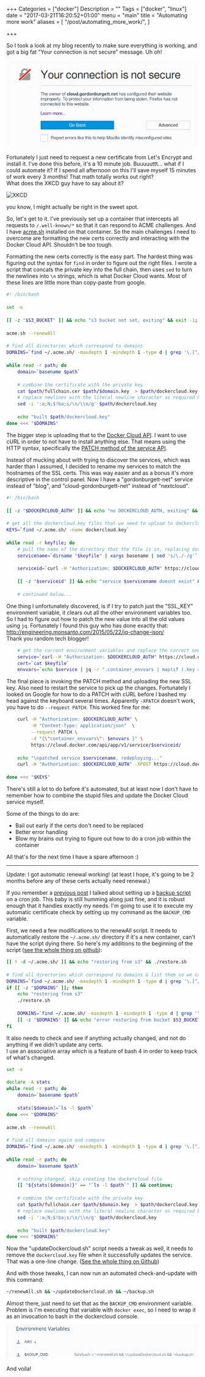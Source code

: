 +++
Categories = ["docker"]
Description = ""
Tags = ["docker", "linux"]
date = "2017-03-21T16:20:52+01:00"
menu = "main"
title = "Automating more work"
aliases = [
  "/post/automating_more_work/",
]

+++

So I took a look at my blog recently to make sure everything is working, and got a big fat "Your connection is not secure" message.  Uh oh!

![certificate expired](/images/2017/cert_expired.png)

Fortunately I just need to request a new certificate from Let's Encrypt and install it.  I've done this before, it's a 10 minute job.  Buuuuuttt...
what if I could automate it?  If I spend all afternoon on this I'll save myself 15 minutes of work every 3 months!  That math totally works out right?  
What does the XKCD guy have to say about it?

![XKCD](https://imgs.xkcd.com/comics/is_it_worth_the_time.png)

you know, I might actually be right in the sweet spot.

So, let's get to it.  I've previously set up a container that intercepts all requests to `/.well-known/*` so that it can respond to ACME challenges.  And
I have [acme.sh](https://github.com/Neilpang/acme.sh) installed on that container.  So the main challenges I need to overcome are formatting the new certs
correctly and interacting with the Docker Cloud API.  Shouldn't be too tough.

Formatting the new certs correctly is the easy part.  The hardest thing was figuring out the syntax for `find` in order to figure out the right files.  I
wrote a script that concats the private key into the full chain, then uses `sed` to turn the newlines into `\n` strings, which is what Docker Cloud wants.
Most of these lines are little more than copy-paste from google.

```bash
#! /bin/bash

set -e

[[ -z "$S3_BUCKET" ]] && echo "s3 bucket not set, exiting" && exit -1;

acme.sh --renewAll

# find all directories which correspond to domains
DOMAINS=`find ~/.acme.sh/ -maxdepth 1 -mindepth 1 -type d | grep '\.[^/]\{2,\}$'`

while read -r path; do
    domain=`basename $path`

    # combine the certificate with the private key
    cat $path/fullchain.cer $path/$domain.key  > $path/dockercloud.key
    # replace newlines with the literal newline character as required by dockercloud
    sed -i ':a;N;$!ba;s/\n/\\n/g' $path/dockercloud.key

    echo "built $path/dockercloud.key"
done <<< "$DOMAINS"
```

The bigger step is uploading that to the [Docker Cloud API](https://docs.docker.com/apidocs/docker-cloud/).  I want to use cURL in order to
not have to install anything else.  That means using the HTTP syntax, specifically the [PATCH method of the service API](https://docs.docker.com/apidocs/docker-cloud/?http#update-an-existing-service).

Instead of mucking about with trying to discover the services, which was harder than I assumed, I decided to rename my services to match the hostnames of the SSL
certs.  This was way easier and as a bonus it's more descriptive in the control panel.  Now I have a "gordonburgett-net" service instead of "blog", and
"cloud-gordonburgett-net" instead of "nextcloud".

```bash
#! /bin/bash

[[ -z "$DOCKERCLOUD_AUTH" ]] && echo "no DOCKERCLOUD_AUTH, exiting" && exit -1;

# get all the dockercloud.key files that we need to upload to dockercloud's api
KEYS=`find ~/.acme.sh/ -name dockercloud.key`

while read -r keyfile; do
    # pull the name of the directory that the file is in, replacing dots with dashes to get the service name
    servicename=`dirname "$keyfile" | xargs basename | sed 's/\./-/g'`

    serviceid=`curl -H "Authorization: $DOCKERCLOUD_AUTH" https://cloud.docker.com/api/app/v1/service/?name=$servicename | jq -r '.objects[].uuid'`

    [[ -z "$serviceid" ]] && echo "service $servicename doesnt exist" && continue;

    # continued below...
```

One thing I unfortunately discovered, is if I try to patch just the "SSL_KEY" environment variable, it clears out all the other environment variables too.
So I had to figure out how to patch the new value into all the old values using `jq`.  Fortunately I found this guy who has done exactly that:
http://engineering.monsanto.com/2015/05/22/jq-change-json/  
Thank you random tech blogger!

```bash
    # get the current environment variables and replace the correct one with the new cert value
    service=`curl -H "Authorization: $DOCKERCLOUD_AUTH" https://cloud.docker.com/api/app/v1/service/$serviceid/`
    cert=`cat $keyfile`
    envvars=`echo $service | jq -r ".container_envvars | map(if (.key == \"SSL_CERT\") then . + { \"value\": \"$cert\" } else . end)"`
```

The final piece is invoking the PATCH method and uploading the new SSL key.  Also need to restart the service to pick up the changes.
Fortunately I looked on Google for how to do a PATCH with cURL before I bashed my head against the keyboard several times.  Apparently
`-XPATCH` doesn't work, you have to do `--request PATCH`.  This worked fine for me:

```bash
    curl -H "Authorization: $DOCKERCLOUD_AUTH" \
         -H "Content-Type: application/json"  \
         --request PATCH \
         -d "{\"container_envvars\": $envvars }" \
         https://cloud.docker.com/api/app/v1/service/$serviceid/ 

    echo "\npatched service $servicename, redeploying..."
    curl -H "Authorization: $DOCKERCLOUD_AUTH" -XPOST https://cloud.docker.com/api/app/v1/service/$serviceid/redeploy/

done <<< "$KEYS"

```

There's still a lot to do before it's automated, but at least now I don't have to remember how to combine the stupid files and update the
Docker Cloud service myself.

Some of the things to do are:

* Bail out early if the certs don't need to be replaced
* Better error handling
* Blow my brains out trying to figure out how to do a cron job within the container

All that's for the next time I have a spare afternoon :)

<hr />

Update: I got automatic renewal working! (at least I hope, it's going to be 2 months before any of these certs actually need renewal.)

If you remember a [previous post](/post/2016/09_taking_control_of_my_data/) I talked about setting up a 
[backup script](https://github.com/gburgett/blog/blob/master/home/backup.sh) on a cron job.  This baby is still humming along just fine,
and it is robust enough that it handles exactly my needs.  I'm going to use it to execute my automatic certificate check by setting up
my command as the `BACKUP_CMD` variable.

First, we need a few modifications to the renewAll script.  It needs to automatically restore the `~/.acme.sh/` directory if it's a new
container, can't have the script dying there.  So here's my additions to the beginning of the script ([see the whole thing on github](https://github.com/gburgett/dockerfile/blob/master/letsencrypt/scripts/renewAll.sh)):

```bash
[[ ! -d ~/.acme.sh/ ]] && echo "restoring from s3" && ./restore.sh

# find all directories which correspond to domains & list them so we can see what changed
DOMAINS=`find ~/.acme.sh/ -maxdepth 1 -mindepth 1 -type d | grep '\.[^/]\{2,\}$'`
if [[ -z "$DOMAINS" ]]; then
    echo "restoring from s3"
    ./restore.sh

    DOMAINS=`find ~/.acme.sh/ -maxdepth 1 -mindepth 1 -type d | grep '\.[^/]\{2,\}$'`
    [[ -z "$DOMAINS" ]] && echo "error restoring from bucket $S3_BUCKET" && exit -1;
fi
```

It also needs to check and see if anything actually changed, and not do anything if we didn't update any certs.  
I use an associative array which is a feature of bash 4 in order to keep track of what's changed.

```bash
set -e

declare -A stats
while read -r path; do
    domain=`basename $path`

    stats[$domain]=`ls -l $path`
done <<< "$DOMAINS"

acme.sh --renewAll

# find all domains again and compare
DOMAINS=`find ~/.acme.sh/ -maxdepth 1 -mindepth 1 -type d | grep '\.[^/]\{2,\}$'`

while read -r path; do
    domain=`basename $path`

    # nothing changed, skip creating the dockercloud file
    [[ "${stats[$domain]}" == "`ls -l $path`" ]] && continue;

    # combine the certificate with the private key
    cat $path/fullchain.cer $path/$domain.key  > $path/dockercloud.key
    # replace newlines with the literal newline character as required by dockercloud
    sed -i ':a;N;$!ba;s/\n/\\n/g' $path/dockercloud.key

    echo "built $path/dockercloud.key"
done <<< "$DOMAINS"
```

Now the "updateDockercloud.sh" script needs a tweak as well, it needs to remove the `dockercloud.key` file when it successfully
updates the service.  That was a one-line change. ([See the whole thing on Github](https://github.com/gburgett/dockerfile/blob/master/letsencrypt/scripts/updateDockercloud.sh))

And with those tweaks, I can now run an automated check-and-update with this command:

```bash
~/renewAll.sh && ~/updateDockercloud.sh && ~/backup.sh
```

Almost there, just need to set that as the `BACKUP_CMD` environment variable.  Problem is I'm executing that variable with `docker exec`, so
I need to wrap it as an invocation to bash in the dockercloud console.

![environment variables](/images/2017/backup_cmd_letsencrypt.png)

And voila!
